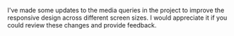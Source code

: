 I've made some updates to the media queries in the project to improve the responsive design across different screen sizes. I would appreciate it if you could review these changes and provide feedback.
